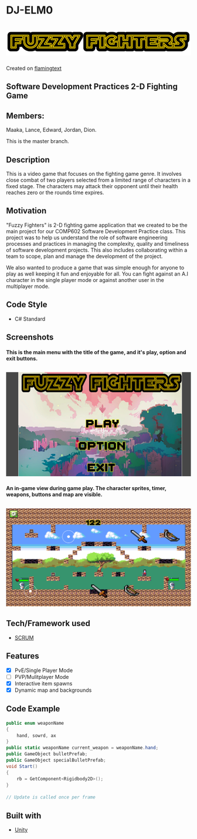 # DJ-ELM0

# ![DJ-ELM0](media/logo.png)
Created on [flamingtext](https://flamingtext.com)

## Software Development Practices 2-D Fighting Game

## Members: 
Maaka, Lance, Edward, Jordan, Dion.   

This is the master branch.

## Description

This is a video game that focuses on the fighting game genre. It involves close combat of two players selected from a limited range of characters in a fixed stage. The characters may attack their opponent until their health reaches zero or the rounds time expires.

## Motivation

"Fuzzy Fighters" is 2-D fighting game application that we created to be the main project for our COMP602 Software Development Practice class. 
This project was to help us understand the role of software engineering processes and practices in managing the complexity, quality and timeliness of software development projects.
This also includes collaborating within a team to scope, plan and manage the development of the project.

We also wanted to produce a game that was simple enough for anyone to play as well keeping it fun and enjoyable for all. You can fight against an A.I character in the single player mode or against another user in the multiplayer mode.

## Code Style

 - C# Standard

## Screenshots

#### This is the main menu with the title of the game, and it's play, option and exit buttons.

## ![DJ-ELM0](media/main-menu.png)

#### An in-game view during game play. The character sprites, timer, weapons, buttons and map are visible.

## ![DJ-ELM0](media/in-game.png)

## Tech/Framework used

- [SCRUM](https://www.scrum.org/resources/what-is-scrum#:~:text=Scrum%20is%20a%20framework%20within,team%20collaboration%20on%20complex%20products.)

## Features

- [X] PvE/Single Player Mode
- [ ] PVP/Mulitplayer Mode
- [X] Interactive item spawns
- [X] Dynamic map and backgrounds

## Code Example

```cs
public enum weaponName
{
    hand, sowrd, ax
}
public static weaponName current_weapon = weaponName.hand;
public GameObject bulletPrefab;
public GameObject specialBulletPrefab;
void Start()
{
    rb = GetComponent<Rigidbody2D>();
}

// Update is called once per frame

```

## Built with

- [Unity](https://unity.com/)
